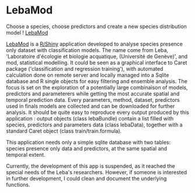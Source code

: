 LebaMod
=======

Choose a species, choose predictors and create a new species distribution model ! [LebaMod](http://sdm.unige.ch)

 [LebaMod](http://sdm.unige.ch) is a [R/Shiny](http://www.rstudio.com/products/shiny/) application developed to analyse species presence only dataset with classification models. The name come from Leba, 'Laboratoire d'écologie et biologie acquatique, (Université de Genève)', and mod, statistical modelling. It could be seen as a graphical interface to Caret package ('classification and regression training'), with automated calculation done on remote server and locally managed into a Sqlite database and R single objects for easy filtering and ensemble analysis. The focus is set on the exploration of a potentially large combinaison of models, predictors and parameterers while getting the most accurate spatial and temporal prediction data. Every parameters, method, dataset, predictors used in finals models are collected and can be downloaded for further analysis. It should be quite easy to reproduce every output produced by this application : output objects (class lebaBundle) contain a list filled with species, predictors and parameters data (class lebaData), together with  a standard Caret object (class train/train.formula).

This application needs only a simple sqlite database with two tables: species presence only data and predictors, at the same spatial and temporal extent. 

Currently, the development of this app is suspended, as it reached the special needs of the Leba's researchers. However,  if someone is interested in further development, I could clean and document the underlying functions. 



